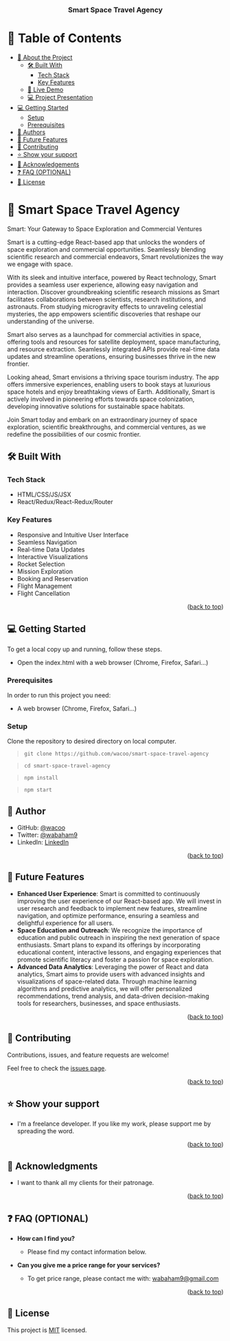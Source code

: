 <a name="readme-top"></a>

<!--
HOW TO USE:
This is an example of how you may give instructions on setting up your project locally.

Modify this file to match your project and remove sections that don't apply.

REQUIRED SECTIONS:
- Table of Contents
- About the Project
  - Built With
  - Live Demo
- Getting Started
- Authors
- Future Features
- Contributing
- Show your support
- Acknowledgements
- License

OPTIONAL SECTIONS:
- FAQ

After you're finished please remove all the comments and instructions!
-->

<div align="center">
  <!-- You are encouraged to replace this logo with your own! Otherwise you can also remove it. -->
  <!-- <img src="./src/images/s_logo.png" alt="logo" width="140"  height="auto" /> -->
  <br/>

  <h3><b>Smart Space Travel Agency</b></h3>

</div>


# 📗 Table of Contents

- [📖 About the Project](#about-project)
  - [🛠 Built With](#built-with)
    - [Tech Stack](#tech-stack)
    - [Key Features](#key-features)
  - [🚀 Live Demo](#live-demo)
  - [💻 Project Presentation](#presentation)
- [💻 Getting Started](#getting-started)
  - [Setup](#setup)
  - [Prerequisites](#prerequisites)
- [👥 Authors](#authors)
- [🔭 Future Features](#future-features)
- [🤝 Contributing](#contributing)
- [⭐️ Show your support](#support)
- [🙏 Acknowledgements](#acknowledgements)
- [❓ FAQ (OPTIONAL)](#faq)
- [📝 License](#license)

<!-- PROJECT DESCRIPTION  -->

# 📖 Smart Space Travel Agency <a name="about-project"></a>

Smart: Your Gateway to Space Exploration and Commercial Ventures

Smart is a cutting-edge React-based app that unlocks the wonders of space exploration and commercial opportunities. Seamlessly blending scientific research and commercial endeavors, Smart revolutionizes the way we engage with space.

With its sleek and intuitive interface, powered by React technology, Smart provides a seamless user experience, allowing easy navigation and interaction. Discover groundbreaking scientific research missions as Smart facilitates collaborations between scientists, research institutions, and astronauts. From studying microgravity effects to unraveling celestial mysteries, the app empowers scientific discoveries that reshape our understanding of the universe.

Smart also serves as a launchpad for commercial activities in space, offering tools and resources for satellite deployment, space manufacturing, and resource extraction. Seamlessly integrated APIs provide real-time data updates and streamline operations, ensuring businesses thrive in the new frontier.

Looking ahead, Smart envisions a thriving space tourism industry. The app offers immersive experiences, enabling users to book stays at luxurious space hotels and enjoy breathtaking views of Earth. Additionally, Smart is actively involved in pioneering efforts towards space colonization, developing innovative solutions for sustainable space habitats.

Join Smart today and embark on an extraordinary journey of space exploration, scientific breakthroughs, and commercial ventures, as we redefine the possibilities of our cosmic frontier.

## 🛠 Built With <a name="built-with"></a>

### Tech Stack <a name="tech-stack"></a>
- HTML/CSS/JS/JSX
- React/Redux/React-Redux/Router


<!-- Features -->

### Key Features <a name="key-features"></a>
- Responsive and Intuitive User Interface
- Seamless Navigation
- Real-time Data Updates
- Interactive Visualizations
- Rocket Selection
- Mission Exploration
- Booking and Reservation
- Flight Management
- Flight Cancellation

<p align="right">(<a href="#readme-top">back to top</a>)</p>
<!-- GETTING STARTED -->

## 💻 Getting Started <a name="getting-started"></a>
To get a local copy up and running, follow these steps.
- Open the index.html with a web browser (Chrome, Firefox, Safari...)

### Prerequisites

In order to run this project you need:
- A web browser (Chrome, Firefox, Safari...)
<!--
Example command:

```sh
 gem install rails
```
 -->

### Setup
Clone the repository to desired directory on local computer.
> `git clone https://github.com/wacoo/smart-space-travel-agency`

> `cd smart-space-travel-agency`

> `npm install`

> `npm start`

## 👥 Author <a name="authors"></a>
- GitHub: [@wacoo](https://github.com/wacoo)
- Twitter: [@wabaham9](https://twitter.com/wabaham9)
- LinkedIn: [LinkedIn](https://linkedin.com/in/wondmagegn-abriham-b867289a)

<p align="right">(<a href="#readme-top">back to top</a>)</p>

<!-- FUTURE FEATURES -->

## 🔭 Future Features <a name="future-features"></a>
- **Enhanced User Experience**: Smart is committed to continuously improving the user experience of our React-based app. We will invest in user research and feedback to implement new features, streamline navigation, and optimize performance, ensuring a seamless and delightful experience for all users.
- **Space Education and Outreach**: We recognize the importance of education and public outreach in inspiring the next generation of space enthusiasts. Smart plans to expand its offerings by incorporating educational content, interactive lessons, and engaging experiences that promote scientific literacy and foster a passion for space exploration.
- **Advanced Data Analytics**: Leveraging the power of React and data analytics, Smart aims to provide users with advanced insights and visualizations of space-related data. Through machine learning algorithms and predictive analytics, we will offer personalized recommendations, trend analysis, and data-driven decision-making tools for researchers, businesses, and space enthusiasts.
<p align="right">(<a href="#readme-top">back to top</a>)</p>


<!-- CONTRIBUTING -->

## 🤝 Contributing <a name="contributing"></a>

Contributions, issues, and feature requests are welcome!

Feel free to check the [issues page](../../issues/).

<p align="right">(<a href="#readme-top">back to top</a>)</p>

<!-- SUPPORT -->

## ⭐️ Show your support <a name="support"></a>

- I'm a freelance developer. If you like my work, please support me by spreading the word.

<p align="right">(<a href="#readme-top">back to top</a>)</p>

<!-- ACKNOWLEDGEMENTS -->

## 🙏 Acknowledgments <a name="acknowledgements"></a>
- I want to thank all my clients for their patronage.

<p align="right">(<a href="#readme-top">back to top</a>)</p>

<!-- FAQ (optional) -->

## ❓ FAQ (OPTIONAL) <a name="faq"></a>
- **How can I find you?**

  - Please find my contact information below.

- **Can you give me a price range for your services?**

  - To get price range, please contact me with: wabaham9@gmail.com

<p align="right">(<a href="#readme-top">back to top</a>)</p>

<!-- LICENSE -->

## 📝 License <a name="license"></a>

This project is [MIT](MIT.md) licensed.

